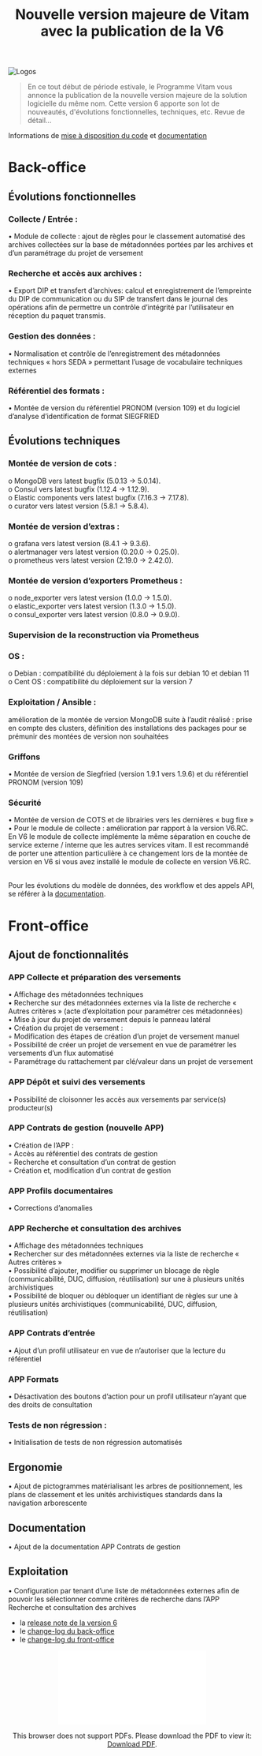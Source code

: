 ﻿---
layout: post
title: Nouvelle version majeure de Vitam avec la publication de la V6
---

![Logos](/public/images/V6.jpg)
> En ce tout début de période estivale, le Programme Vitam vous annonce la publication de la nouvelle version majeure de la solution logicielle du même nom. Cette version 6 apporte son lot de nouveautés, d'évolutions fonctionnelles, techniques, etc. Revue de détail...

Informations de [mise à disposition du code](/pages/ressources/version_6_1.md) et [documentation](/pages/documentation/)

# Back-office
## Évolutions fonctionnelles

### Collecte / Entrée : 
•	Module de collecte : ajout de règles pour le classement automatisé des archives collectées sur la base de métadonnées portées par les archives et d’un paramétrage du projet de versement

### Recherche et accès aux archives : 
•	Export DIP et transfert d’archives: calcul et enregistrement de l’empreinte du DIP de communication ou du SIP de transfert dans le journal des opérations afin de permettre un contrôle d’intégrité par l’utilisateur en réception du paquet transmis.

### Gestion des données : 
•	Normalisation et contrôle de l’enregistrement des métadonnées techniques « hors SEDA » permettant l’usage de vocabulaire techniques externes

### Référentiel des formats : 
•	Montée de version du référentiel PRONOM (version 109) et du logiciel d’analyse d’identification de format SIEGFRIED

## Évolutions techniques

### Montée de version de cots :
o	MongoDB vers latest bugfix (5.0.13 -> 5.0.14).  
o	Consul vers latest bugfix (1.12.4 -> 1.12.9).  
o	Elastic components vers latest bugfix (7.16.3 -> 7.17.8).  
o	curator vers latest version (5.8.1 -> 5.8.4).  

### Montée de version d’extras :
o	grafana vers latest version (8.4.1 -> 9.3.6).  
o	alertmanager vers latest version (0.20.0 -> 0.25.0).  
o	prometheus vers latest version (2.19.0 -> 2.42.0).  

### Montée de version d’exporters Prometheus :
o	node_exporter vers latest version (1.0.0 -> 1.5.0).  
o	elastic_exporter vers latest version (1.3.0 -> 1.5.0).  
o	consul_exporter vers latest version (0.8.0 -> 0.9.0).  

### Supervision de la reconstruction via Prometheus

### OS :
o	Debian : compatibilité du déploiement à la fois sur debian 10 et debian 11  
o	Cent OS : compatibilité du déploiement sur la version 7  

### Exploitation / Ansible :
amélioration de la montée de version MongoDB suite à l’audit réalisé : prise en compte des clusters, définition des installations des packages pour se prémunir des montées de version non souhaitées

### Griffons
•	Montée de version de Siegfried (version 1.9.1 vers 1.9.6) et du référentiel PRONOM (version 109)

### Sécurité
•	Montée de version de COTS et de librairies vers les dernières « bug fixe »  
•	Pour le module de collecte : amélioration par rapport à la version V6.RC. En V6 le module de collecte implémente la même séparation en couche de service externe / interne que les autres services vitam. Il est recommandé de porter une attention particulière à ce changement lors de la montée de version en V6 si vous avez installé le module de collecte en version V6.RC.  

Pour les évolutions du modèle de données, des workflow et des appels API, se référer à la [documentation](/pages/ressources/version_6_1.md).

# Front-office
## Ajout de fonctionnalités

### APP Collecte et préparation des versements
•	Affichage des métadonnées techniques  
•	Recherche sur des métadonnées externes via la liste de recherche « Autres critères » (acte d’exploitation pour paramétrer ces métadonnées)  
•	Mise à jour du projet de versement depuis le panneau latéral  
•	Création du projet de versement :  
◦	Modification des étapes de création d’un projet de versement manuel  
◦	Possibilité de créer un projet de versement en vue de paramétrer les versements d’un flux automatisé  
◦	Paramétrage du rattachement par clé/valeur dans un projet de versement  

### APP Dépôt et suivi des versements
•	Possibilité de cloisonner les accès aux versements par service(s) producteur(s)

### APP Contrats de gestion (nouvelle APP)
•	Création de l’APP :   
◦	Accès au référentiel des contrats de gestion    
◦	Recherche et consultation d’un contrat de gestion    
◦	Création et, modification d’un contrat de gestion  

### APP Profils documentaires
•	Corrections d’anomalies

### APP Recherche et consultation des archives
•	Affichage des métadonnées techniques  
•	Rechercher sur des métadonnées externes via la liste de recherche « Autres critères »  
•	Possibilité d’ajouter, modifier ou supprimer un blocage de règle (communicabilité, DUC, diffusion, réutilisation) sur une à plusieurs unités archivistiques  
•	Possibilité de bloquer ou débloquer un identifiant de règles sur une à plusieurs unités archivistiques (communicabilité, DUC, diffusion, réutilisation)

### APP Contrats d’entrée
•	Ajout d’un profil utilisateur en vue de n’autoriser que la lecture du référentiel

### APP Formats
•	Désactivation des boutons d’action pour un profil utilisateur n’ayant que des droits de consultation

### Tests de non régression :
•	Initialisation de tests de non régression automatisés

## Ergonomie
•	Ajout de pictogrammes matérialisant les arbres de positionnement, les plans de classement et les unités archivistiques standards dans la navigation arborescente

## Documentation
•	Ajout de la documentation APP Contrats de gestion

## Exploitation
•	Configuration par tenant d’une liste de métadonnées externes afin de pouvoir les sélectionner comme critères de recherche dans l’APP Recherche et consultation des archives

- la [release note de la version 6](/ressources/RefCourant/Release_notes_6.1_v1.pdf)
- le [change-log du back-office](/ressources/RefCourant/changelog_vitam_6.1.pdf)
- le [change-log du front-office](/ressources/RefCourant/changelog_vitamui_6.1.pdf)

<p style="text-align: center;">
<object data="/ressources/RefCourant/Release_notes_6.1_v1.pdf" type="application/pdf" width="700px" height="550px">
    <embed src="/ressources/RefCourant/Release_notes_6.1_v1.pdf" type="application/pdf">
        <p>This browser does not support PDFs. Please download the PDF to view it: <a href="/ressources/RefCourant/Release_notes_6.1_v1.pdf">Download PDF</a>.</p>
    </embed>
</object>
</p>